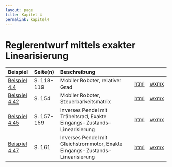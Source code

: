 ```yaml
---
layout: page
title: Kapitel 4
permalink: kapitel4
---
```


# Reglerentwurf mittels exakter Linearisierung

|Beispiel|Seite(n)|Beschreibung| | |
|:---|:---|:---|---|---|
|[Beispiel 4.4](beispiel4_04.md)|S. 118-119| Mobiler Roboter, relativer Grad| [html](Roboter_rel_Grad.html)| [wxmx](Roboter_rel_Grad.wxmx)|
|[Beispiel 4.42](beispiel4_42.md)|S. 154| Mobiler Roboter, Steuerbarkeitsmatrix| [html](Roboter_Steuerbarkeitsmatrix.html)| [wxmx](Roboter_Steuerbarkeitsmatrix.wxmx)|
|[Beispiel 4.45](beispiel4_45.md)|S. 157-159| Inverses Pendel mit Träheitsrad, Exakte Eingangs-Zustands-Linearisierung| [html](Inverses_Pendel_mit_Rad_EZ.html)| [wxmx](Inverses_Pendel_mit_Rad_EZ.wxmx)|
|[Beispiel 4.47](beispiel4_47.md)|S. 161| Inverses Pendel mit Gleichstrommotor, Exakte Eingangs-Zustands-Linearisierung| [html](Inverses_Pendel_Gleichstrommotor_EZ.html)| [wxmx](Inverses_Pendel_Gleichstrommotor_EZ.wxmx)|
